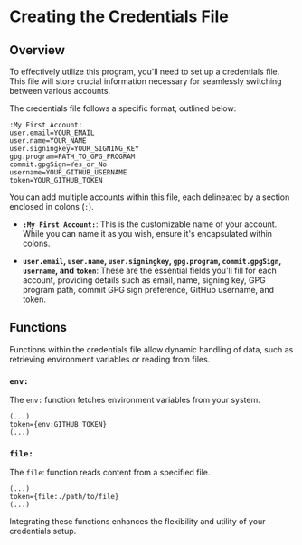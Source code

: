 # Creating the Credentials File


## Overview

To effectively utilize this program, you'll need to set up a credentials file. This file will store crucial information necessary for seamlessly switching between various accounts.

The credentials file follows a specific format, outlined below:

```
:My First Account: 
user.email=YOUR_EMAIL
user.name=YOUR_NAME
user.signingkey=YOUR_SIGNING_KEY
gpg.program=PATH_TO_GPG_PROGRAM
commit.gpgSign=Yes_or_No
username=YOUR_GITHUB_USERNAME
token=YOUR_GITHUB_TOKEN
```


You can add multiple accounts within this file, each delineated by a section enclosed in colons (`:`).

- **`:My First Account:`**: This is the customizable name of your account. While you can name it as you wish, ensure it's encapsulated within colons.

- **`user.email`, `user.name`, `user.signingkey`, `gpg.program`, `commit.gpgSign`, `username`, and `token`**: These are the essential fields you'll fill for each account, providing details such as email, name, signing key, GPG program path, commit GPG sign preference, GitHub username, and token.

## Functions

Functions within the credentials file allow dynamic handling of data, such as retrieving environment variables or reading from files.

### `env:`

The `env:` function fetches environment variables from your system.

```plaintext
(...)
token={env:GITHUB_TOKEN}
(...)
```

### `file:`

The `file`: function reads content from a specified file.

```
(...)
token={file:./path/to/file}
(...)
```

Integrating these functions enhances the flexibility and utility of your credentials setup.
